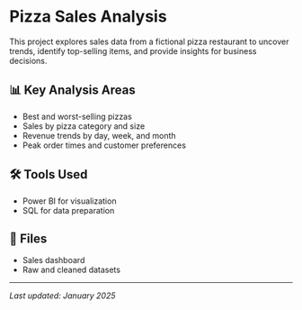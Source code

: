 # Pizza Sales Analysis

This project explores sales data from a fictional pizza restaurant to uncover trends, identify top-selling items, and provide insights for business decisions.

## 📊 Key Analysis Areas

- Best and worst-selling pizzas
- Sales by pizza category and size
- Revenue trends by day, week, and month
- Peak order times and customer preferences

## 🛠️ Tools Used

- Power BI for visualization
- SQL for data preparation 

## 📁 Files

- Sales dashboard
- Raw and cleaned datasets

---

*Last updated: January 2025*
